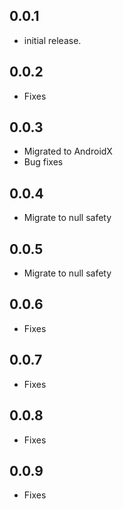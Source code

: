## 0.0.1

- initial release.

## 0.0.2

- Fixes

## 0.0.3

- Migrated to AndroidX
- Bug fixes

## 0.0.4

- Migrate to null safety

## 0.0.5

- Migrate to null safety

## 0.0.6

- Fixes

## 0.0.7

- Fixes

## 0.0.8

- Fixes

## 0.0.9

- Fixes
